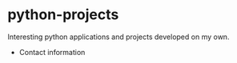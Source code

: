 # python-projects
Interesting python applications and projects developed on my own.

  - Contact information
